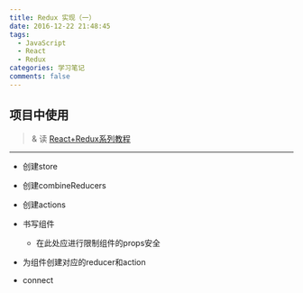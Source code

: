 ```yaml
---
title: Redux 实现（一）
date: 2016-12-22 21:48:45
tags:
  - JavaScript
  - React
  - Redux
categories: 学习笔记
comments: false
---
```



## 项目中使用

> & 读 [React+Redux系列教程](https://github.com/lewis617/react-redux-tutorial)

<!-- more -->

---
+ 创建store

+ 创建combineReducers

+ 创建actions

+ 书写组件
	+ 在此处应进行限制组件的props安全

+ 为组件创建对应的reducer和action
+ connect
